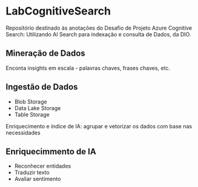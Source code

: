 # LabCognitiveSearch
Repositório destinado às anotações do Desafio de Projeto Azure Cognitive Search: Utilizando AI Search para indexação e consulta de Dados, da DIO.

## Mineração de Dados
Enconta insights em escala - palavras chaves, frases chaves, etc.

## Ingestão de Dados
- Blob Storage
- Data Lake Storage
- Table Storage

Enriquecimento e índice de IA: agrupar e vetorizar os dados com base nas necessidades

## Enriquecimmento de IA
- Reconhecer entidades
- Traduzir texto
- Avaliar sentimento
